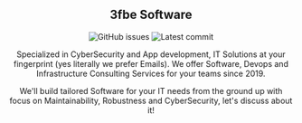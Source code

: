 <div align="center">

## 3fbe Software

![GitHub issues](https://img.shields.io/github/issues/3fbe/.github)
![Latest commit](https://img.shields.io/github/last-commit/3fbe/.github?style=flat-square)

Specialized in CyberSecurity and App development, IT Solutions at your fingerprint (yes literally we prefer Emails). We offer Software, Devops and Infrastructure Consulting Services for your teams since 2019.

We'll build tailored Software for your IT needs from the ground up with focus on Maintainability, Robustness and CyberSecurity, let's discuss about it!

</div>

<!--

**Here are some ideas to get you started:**

🙋‍♀️ A short introduction - what is your organization all about?
🌈 Contribution guidelines - how can the community get involved?
👩‍💻 Useful resources - where can the community find your docs? Is there anything else the community should know?
🍿 Fun facts - what does your team eat for breakfast?
🧙 Remember, you can do mighty things with the power of [Markdown](https://docs.github.com/github/writing-on-github/getting-started-with-writing-and-formatting-on-github/basic-writing-and-formatting-syntax)
-->
